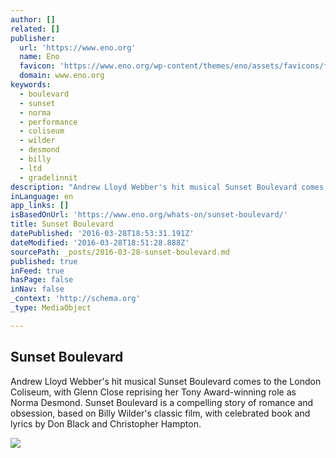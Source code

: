 ```yaml
---
author: []
related: []
publisher:
  url: 'https://www.eno.org'
  name: Eno
  favicon: 'https://www.eno.org/wp-content/themes/eno/assets/favicons/favicon.ico'
  domain: www.eno.org
keywords:
  - boulevard
  - sunset
  - norma
  - performance
  - coliseum
  - wilder
  - desmond
  - billy
  - ltd
  - gradelinnit
description: "Andrew Lloyd Webber's hit musical Sunset Boulevard comes to the London Coliseum, with Glenn Close reprising her Tony Award-winning role as Norma Desmond. Sunset Boulevard is a compelling story of romance and obsession, based on Billy Wilder's classic film, with celebrated book and lyrics by Don Black and Christopher Hampton."
inLanguage: en
app_links: []
isBasedOnUrl: 'https://www.eno.org/whats-on/sunset-boulevard/'
title: Sunset Boulevard
datePublished: '2016-03-28T18:53:31.191Z'
dateModified: '2016-03-28T18:51:28.888Z'
sourcePath: _posts/2016-03-28-sunset-boulevard.md
published: true
inFeed: true
hasPage: false
inNav: false
_context: 'http://schema.org'
_type: MediaObject

---
```

<article style=""><h1>Sunset Boulevard</h1><p>Andrew Lloyd Webber's hit musical Sunset Boulevard comes to the London Coliseum, with Glenn Close reprising her Tony Award-winning role as Norma Desmond. Sunset Boulevard is a compelling story of romance and obsession, based on Billy Wilder's classic film, with celebrated book and lyrics by Don Black and Christopher Hampton.</p><img src="https://d2ae1n566nbglo.cloudfront.net/wp-content/uploads/2016/02/06174543/glenn-close-one-look-800x385.jpg" /></article>